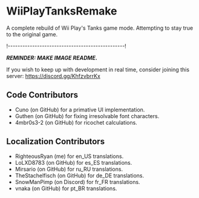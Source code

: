 # WiiPlayTanksRemake
A complete rebuild of Wii Play's Tanks game mode. Attempting to stay true to the original game.

!------------------------------------------------!

***REMINDER: MAKE IMAGE README.***

If you wish to keep up with development in real time, consider joining this server: https://discord.gg/KhfzvbrrKx

## Code Contributors

- Cuno (on GitHub) for a primative UI implementation.
- Guthen (on GitHub) for fixing irresolvable font characters.
- 4mbr0s3-2 (on GitHub) for ricochet calculations.

## Localization Contributors

- RighteousRyan (me) for en_US translations.
- LoLXD8783 (on GitHub) for es_ES translations.
- Mirsario (on GitHub) for ru_RU translations.
- TheStachelfisch (on GitHub) for de_DE translations.
- SnowManPimp (on Discord) for fr_FR translations.
- vnaka (on GitHub) for pt_BR translations.
